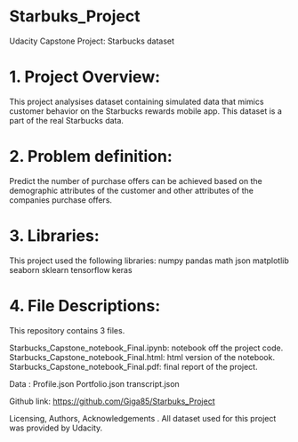 # Starbuks_Project
Udacity Capstone Project: Starbucks dataset

# 1. Project Overview:
This project analysises dataset containing simulated data that mimics customer behavior on the Starbucks rewards mobile app. This dataset is a part of the real Starbucks data.

# 2. Problem definition:

Predict the number of purchase offers can be achieved based on the demographic attributes of the customer and other attributes of the companies purchase offers.

# 3. Libraries:

This project used the following libraries:
numpy
pandas
math
json
matplotlib
seaborn
sklearn
tensorflow
keras

# 4. File Descriptions:

This repository contains 3 files.

Starbucks_Capstone_notebook_Final.ipynb: notebook off the project code.
Starbucks_Capstone_notebook_Final.html: html version of the notebook.
Starbucks_Capstone_notebook_Final.pdf: final report of the project.

Data :
Profile.json
Portfolio.json
transcript.json 

Github link:
https://github.com/Giga85/Starbuks_Project

Licensing, Authors, Acknowledgements .
All dataset used for this project was provided by Udacity.
